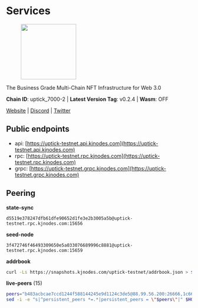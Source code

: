 # Services

<figure><img src="https://raw.githubusercontent.com/kj89/testnet_manuals/main/pingpub/logos/uptick.png" width="150" alt=""><figcaption></figcaption></figure>

The Business Grade Multi-Chain NFT Infrastructure for Web 3.0

**Chain ID**: uptick_7000-2 | **Latest Version Tag**: v0.2.4 | **Wasm**: OFF

[Website](https://uptick.network) | [Discord](https://discord.gg/UzeHS7fu5H) | [Twitter](https://twitter.com/uptickproject)


## Public endpoints

* api: [https://uptick-testnet.api.kjnodes.com](https://uptick-testnet.api.kjnodes.com)
* rpc: [https://uptick-testnet.rpc.kjnodes.com](https://uptick-testnet.rpc.kjnodes.com)
* grpc: [https://uptick-testnet.grpc.kjnodes.com](https://uptick-testnet.grpc.kjnodes.com)

## Peering

**state-sync**

```text
d5519e378247dfb61dfe90652d1fe3e2b3005a5b@uptick-testnet.rpc.kjnodes.com:15656
```

**seed-node**

```text
3f472746f46493309650e5a033076689996c8881@uptick-testnet.rpc.kjnodes.com:15659
```

**addrbook**
```bash
curl -Ls https://snapshots.kjnodes.com/uptick-testnet/addrbook.json > $HOME/.uptickd/config/addrbook.json
```

**live-peers** (15)
```bash
peers="b483acbcae7ccd1244f588144245e9d1124c3de5@88.99.56.200:26666,1c66685cbf5c8dc0a739eb57c896d35eb2eed17c@141.94.139.233:28656,eb5a3112a64944e2bd701ff8aa99ab95209c6310@185.198.27.110:26656,70c19420bb2d40c5a6c3466c69ead6e0877b9cc7@45.85.250.108:26656,7a4f1c0baa2ff31c02163fb658c4eb8d119193c7@95.214.52.173:26656,af5262526a0800a29a0a7194e1488a9fa62d0005@195.3.223.208:26656,d8777278648d8fc93800692a8b96a7f104df4f9a@194.163.135.127:26656,07df6fd3f41c4bda761931831439ab248eb3dae4@91.223.3.190:55056,d5519e378247dfb61dfe90652d1fe3e2b3005a5b@65.109.68.190:15656,2763c95b0c9b0b31c312b06d6ae6887968fb9830@194.163.154.224:26656,75aa14851ff12bd4825fe5679958dc278086e2b9@95.216.14.72:34656,f06b6a57001440bf3507ba2f09a3010f6d50080b@135.181.133.37:29656,b9d3fe835ded0b93c39befad43fb3c4964ae740f@91.195.101.100:26656,94b63fddfc78230f51aeb7ac34b9fb86bd042a77@94.23.207.45:30556,5368bc0c12a7bfd9d69ba192b06f2be97d28e7ef@185.239.209.56:31656"
sed -i -e "s|^persistent_peers *=.*|persistent_peers = \"$peers\"|" $HOME/.uptickd/config/config.toml
```
